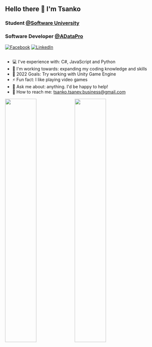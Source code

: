 ## Hello there 👋 I'm Tsanko
###  Student <a href="https://softuni.bg/">@Software University</a> 
### Software Developer <a href="https://www.aiidatapro.com/">@ADataPro</a> 

[![Facebook](https://img.shields.io/badge/-Facebook-00B2FF?style=flat-square&logo=Facebook&logoColor=white)](https://www.facebook.com/profile.php?id=1462063293)
[![LinkedIn](https://img.shields.io/badge/-LinkedIn-0e76a8?style=flat-square&logo=Linkedin&logoColor=white)](https://www.linkedin.com/in/tsankotsanev/) 

##

- 💻 I've experience with: C#, JavaScript and Python
- 🌱 I'm working towards: expanding my coding knowledge and skills
- 🥅 2022 Goals: Try working with Unity Game Engine
- ⚡ Fun fact: I like playing video games 
- 💬 Ask me about: anything. I'd be happy to help!
- 📮 How to reach me: tsanko.tsanev.business@gmail.com


<img src="https://github-readme-stats.vercel.app/api?username=tsankotsanev&show_icons=true&bg_color=00000000&hide_border=true&text_color=3498db&&count_private=true&include_all_commits=true" width="45%"></img><img src="https://github-readme-stats.vercel.app/api/top-langs/?username=tsankotsanev&langs_count=8&layout=compact&hide_border=true&bg_color=00000000&text_color=3498db&&count_private=true&include_all_commits=true" width="45%"></img>
